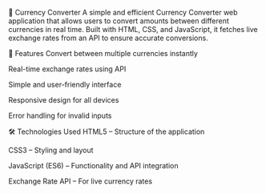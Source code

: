 💱 Currency Converter
A simple and efficient Currency Converter web application that allows users to convert amounts between different currencies in real time. Built with HTML, CSS, and JavaScript, it fetches live exchange rates from an API to ensure accurate conversions.

🚀 Features
Convert between multiple currencies instantly

Real-time exchange rates using API

Simple and user-friendly interface

Responsive design for all devices

Error handling for invalid inputs

🛠️ Technologies Used
HTML5 – Structure of the application

CSS3 – Styling and layout

JavaScript (ES6) – Functionality and API integration

Exchange Rate API – For live currency rates
